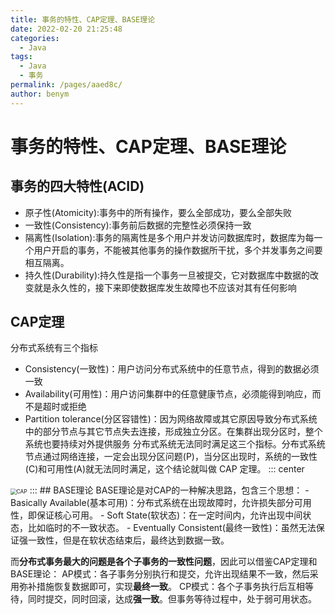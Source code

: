 ```yaml
---
title: 事务的特性、CAP定理、BASE理论
date: 2022-02-20 21:25:48
categories: 
  - Java
tags: 
  - Java
  - 事务
permalink: /pages/aaed8c/
author: benym
---
```


# 事务的特性、CAP定理、BASE理论

## 事务的四大特性(ACID)
 - 原子性(Atomicity):事务中的所有操作，要么全部成功，要么全部失败
 - 一致性(Consistency):事务前后数据的完整性必须保持一致
 - 隔离性(Isolation):事务的隔离性是多个用户并发访问数据库时，数据库为每一个用户开启的事务，不能被其他事务的操作数据所干扰，多个并发事务之间要相互隔离。
 - 持久性(Durability):持久性是指一个事务一旦被提交，它对数据库中数据的改变就是永久性的，接下来即使数据库发生故障也不应该对其有任何影响
## CAP定理
分布式系统有三个指标
 - Consistency(一致性)：用户访问分布式系统中的任意节点，得到的数据必须一致
 - Availability(可用性)：用户访问集群中的任意健康节点，必须能得到响应，而不是超时或拒绝
 - Partition tolerance(分区容错性)：因为网络故障或其它原因导致分布式系统中的部分节点与其它节点失去连接，形成独立分区。在集群出现分区时，整个系统也要持续对外提供服务
分布式系统无法同时满足这三个指标。分布式系统节点通过网络连接，一定会出现分区问题(P)，当分区出现时，系统的一致性(C)和可用性(A)就无法同时满足，这个结论就叫做 CAP 定理。
::: center
<img src="https://img.benym.cn/img/CAP.png" alt="CAP" style="zoom:60%;" />
:::
## BASE理论
BASE理论是对CAP的一种解决思路，包含三个思想：
 - Basically Available(基本可用)：分布式系统在出现故障时，允许损失部分可用性，即保证核心可用。
 - Soft State(软状态)：在一定时间内，允许出现中间状态，比如临时的不一致状态。
 - Eventually Consistent(最终一致性)：虽然无法保证强一致性，但是在软状态结束后，最终达到数据一致。

而**分布式事务最大的问题是各个子事务的一致性问题**，因此可以借鉴CAP定理和BASE理论：
AP模式：各子事务分别执行和提交，允许出现结果不一致，然后采用弥补措施恢复数据即可，实现**最终一致**。
CP模式：各个子事务执行后互相等待，同时提交，同时回滚，达成**强一致**。但事务等待过程中，处于弱可用状态。
